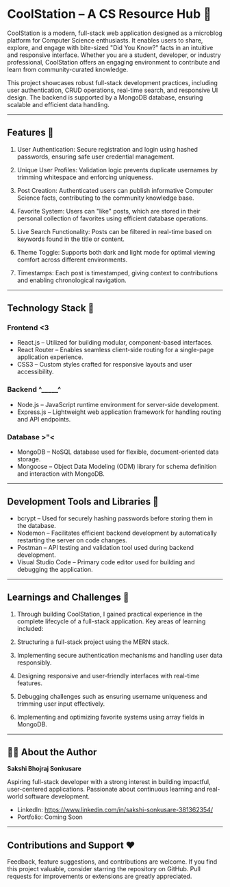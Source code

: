 # CoolStation – A CS Resource Hub 🦉

CoolStation is a modern, full-stack web application designed as a microblog platform for Computer Science enthusiasts. It enables users to share, explore, and engage with bite-sized "Did You Know?" facts in an intuitive and responsive interface. Whether you are a student, developer, or industry professional, CoolStation offers an engaging environment to contribute and learn from community-curated knowledge.

This project showcases robust full-stack development practices, including user authentication, CRUD operations, real-time search, and responsive UI design. The backend is supported by a MongoDB database, ensuring scalable and efficient data handling.

---

## Features 🤖

1. User Authentication: Secure registration and login using hashed passwords, ensuring safe user credential management.

2. Unique User Profiles: Validation logic prevents duplicate usernames by trimming whitespace and enforcing uniqueness.

3. Post Creation: Authenticated users can publish informative Computer Science facts, contributing to the community knowledge base.

4. Favorite System: Users can "like" posts, which are stored in their personal collection of favorites using efficient database operations.

5. Live Search Functionality: Posts can be filtered in real-time based on keywords found in the title or content.

6. Theme Toggle: Supports both dark and light mode for optimal viewing comfort across different environments.

7. Timestamps: Each post is timestamped, giving context to contributions and enabling chronological navigation.

---

## Technology Stack 🥶

### Frontend <3

- React.js – Utilized for building modular, component-based interfaces.
- React Router – Enables seamless client-side routing for a single-page application experience.
- CSS3 – Custom styles crafted for responsive layouts and user accessibility.

### Backend ^_____^

- Node.js – JavaScript runtime environment for server-side development.
- Express.js – Lightweight web application framework for handling routing and API endpoints.

### Database >"<

- MongoDB – NoSQL database used for flexible, document-oriented data storage.
- Mongoose – Object Data Modeling (ODM) library for schema definition and interaction with MongoDB.

---

## Development Tools and Libraries 🐲

- bcrypt – Used for securely hashing passwords before storing them in the database.
- Nodemon – Facilitates efficient backend development by automatically restarting the server on code changes.
- Postman – API testing and validation tool used during backend development.
- Visual Studio Code – Primary code editor used for building and debugging the application.

---

## Learnings and Challenges 🐧

1. Through building CoolStation, I gained practical experience in the complete lifecycle of a full-stack application. Key areas of learning included:

2. Structuring a full-stack project using the MERN stack.

3. Implementing secure authentication mechanisms and handling user data responsibly.

4. Designing responsive and user-friendly interfaces with real-time features.

5. Debugging challenges such as ensuring username uniqueness and trimming user input effectively.

6. Implementing and optimizing favorite systems using array fields in MongoDB.

---

## 🙋‍♀️ About the Author

**Sakshi Bhojraj Sonkusare**

Aspiring full-stack developer with a strong interest in building impactful, user-centered applications. Passionate about continuous learning and real-world software development.

- LinkedIn: https://www.linkedin.com/in/sakshi-sonkusare-381362354/
- Portfolio: Coming Soon

---

## Contributions and Support ❤️

Feedback, feature suggestions, and contributions are welcome. If you find this project valuable, consider starring the repository on GitHub. Pull requests for improvements or extensions are greatly appreciated.
